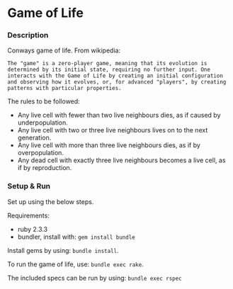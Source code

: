 # Game of Life

### Description

Conways game of life. From wikipedia:

`The "game" is a zero-player game, meaning that its evolution is determined by its initial state, requiring no further input. One interacts with the Game of Life by creating an initial configuration and observing how it evolves, or, for advanced "players", by creating patterns with particular properties.`

The rules to be followed:

 - Any live cell with fewer than two live neighbours dies, as if caused by underpopulation.
 - Any live cell with two or three live neighbours lives on to the next generation.
 - Any live cell with more than three live neighbours dies, as if by overpopulation.
 - Any dead cell with exactly three live neighbours becomes a live cell, as if by reproduction.

### Setup & Run

Set up using the below steps.

Requirements:
 - ruby 2.3.3
 - bundler, install with: `gem install bundle`

Install gems by using: `bundle install`.

To run the game of life, use: `bundle exec rake`.

The included specs can be run by using: `bundle exec rspec`
